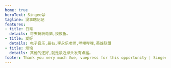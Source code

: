 ```yaml
---
home: true
heroText: Singee😁
tagline: 没事瞎记记
features:
- title: 日常
  details: 每天玩玩电脑,摸摸鱼。
- title: 爱好
  details: 电子音乐,最右,李永乐老师,哔哩哔哩,英雄联盟
- title: 烦恼
  details: 其他的还好,就是最近掉头发有点猛。
footer: Thank you very much Vue, vuepress for this opportunity | Singee in 2020 
---
```


<div style="height:200px;margin-bottom:100px;"></div>

<style>

body{
   
}
.navbar .site-name{
    animation: changeColor 3s linear infinite;
}
h1{
animation: changeColor 3s linear infinite;
    padding-top:60px;
}
@keyframes activning {
    0%{
        transform: rotate(0deg);
    }
    100%{
        transform: rotate(900deg);
    }
    
}
@keyframes changeColor {
    0%{color:#4e6e8e}
    50%{color:skyblue}
    100%{color:darkcyan}
}
</style>